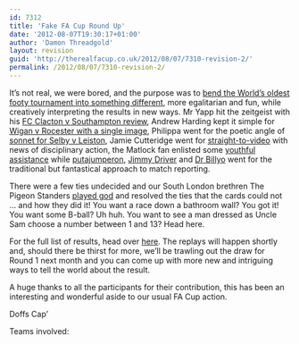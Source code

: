 ```yaml
---
id: 7312
title: 'Fake FA Cup Round Up'
date: '2012-08-07T19:30:17+01:00'
author: 'Damon Threadgold'
layout: revision
guid: 'http://therealfacup.co.uk/2012/08/07/7310-revision-2/'
permalink: /2012/08/07/7310-revision-2/
---
```


It’s not real, we were bored, and the purpose was to [bend the World’s oldest footy tournament into something different](http://therealfacup.co.uk/2012/07/11/the-fake-fa-cup/), more egalitarian and fun, while creatively interpreting the results in new ways. Mr Yapp hit the zeitgeist with his [FC Clacton v Southampton review](http://therealfacup.co.uk/2012/08/06/oh-when-the-saints-go-tumbling-out/), Andrew Harding kept it simple for [Wigan v Rocester with a single image](http://therealfacup.co.uk/2012/08/06/polka-dot-wigan-5-6-rocester/), Philippa went for the poetic angle of [sonnet for Selby v Leiston](http://therealfacup.co.uk/2012/08/05/robins-chirp-no-more/), Jamie Cutteridge went for [straight-to-video](http://therealfacup.co.uk/2012/08/05/worcester-1-7-wembley/) with news of disciplinary action, the Matlock fan enlisted some [youthful assistance](http://therealfacup.co.uk/2012/08/05/bolton-2-0-barking/) while [putajumperon](http://therealfacup.co.uk/2012/08/05/kingdom-of-penney/), [Jimmy Driver](http://therealfacup.co.uk/2012/08/06/sea-goal/) and [Dr Billyo](http://therealfacup.co.uk/2012/08/05/summer-holidays/) went for the traditional but fantastical approach to match reporting.

There were a few ties undecided and our South London brethren The Pigeon Standers [played god](http://therealfacup.co.uk/2012/08/06/the-jokers/) and resolved the ties that the cards could not … and how they did it! You want a race down a bathroom wall? You got it! You want some B-ball? Uh huh. You want to see a man dressed as Uncle Sam choose a number between 1 and 13? Head here.

For the full list of results, head over [here](http://therealfacup.co.uk/2012/08/04/preliminary-round-results/). The replays will happen shortly and, should there be thirst for more, we’ll be trawling out the draw for Round 1 next month and you can come up with more new and intriguing ways to tell the world about the result.

A huge thanks to all the participants for their contribution, this has been an interesting and wonderful aside to our usual FA Cup action.

Doffs Cap’

Teams involved: